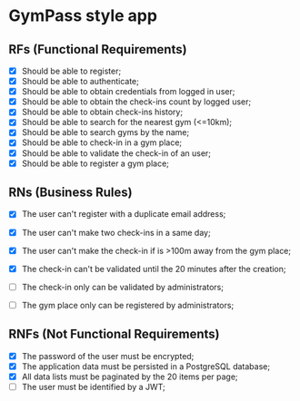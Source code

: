 # GymPass style app

## RFs (Functional Requirements)

- [x] Should be able to register;
- [x] Should be able to authenticate;
- [x] Should be able to obtain credentials from logged in user;
- [x] Should be able to obtain the check-ins count by logged user;
- [x] Should be able to obtain check-ins history;
- [x] Should be able to search for the nearest gym (<=10km);
- [x] Should be able to search gyms by the name;
- [x] Should be able to check-in in a gym place;
- [x] Should be able to validate the check-in of an user;
- [x] Should be able to register a gym place;

## RNs (Business Rules)

- [x] The user can't register with a duplicate email address;
- [x] The user can't make two check-ins in a same day;
- [x] The user can't make the check-in if is >100m away from the gym place;
- [x] The check-in can't be validated until the 20 minutes after the creation;
- [ ] The check-in only can be validated by administrators;
- [ ] The gym place only can be registered by administrators;


## RNFs (Not Functional Requirements)

- [x] The password of the user must be encrypted;
- [x] The application data must be persisted in a PostgreSQL database;
- [x] All data lists must be paginated by the 20 items per page;
- [ ] The user must be identified by a JWT;
